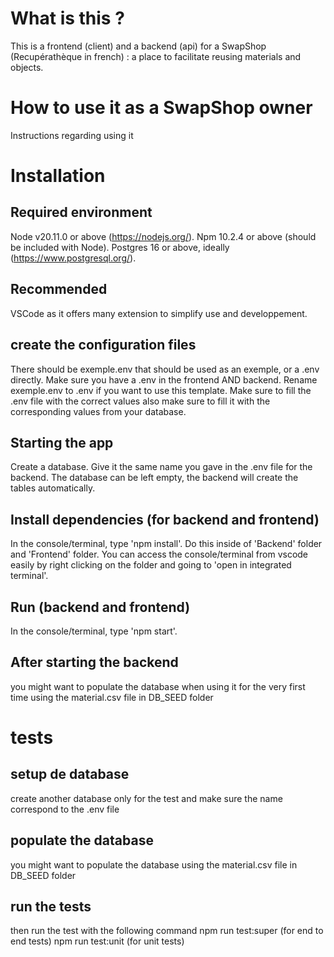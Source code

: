 # What is this ?
This is a frontend (client) and a backend (api) for a SwapShop (Recupérathèque in french) : a place to facilitate reusing materials and objects.

# How to use it as a SwapShop owner
Instructions regarding using it

# Installation

## Required environment
Node v20.11.0 or above (https://nodejs.org/).
Npm 10.2.4 or above (should be included with Node).
Postgres 16 or above, ideally (https://www.postgresql.org/).

## Recommended
VSCode as it offers many extension to simplify use and developpement.

## create the configuration files
There should be exemple.env that should be used as an exemple, or a .env directly.
Make sure you have a .env in the frontend AND backend. Rename exemple.env to .env if you want to use this template.
Make sure to fill the .env file with the correct values also make sure to fill it with the corresponding values from your database.

## Starting the app
Create a database. Give it the same name you gave in the .env file for the backend.
The database can be left empty, the backend will create the tables automatically.

## Install dependencies (for backend and frontend)
In the console/terminal, type 'npm install'. Do this inside of 'Backend' folder and 'Frontend' folder.
You can access the console/terminal from vscode easily by right clicking on the folder and going to 'open in integrated terminal'.

## Run (backend and frontend)
In the console/terminal, type 'npm start'.

## After starting the backend
you might want to populate the database when using it for the very first time using the material.csv file in DB_SEED folder

# tests

## setup de database
create another database only for the test and make sure the name correspond to the .env file

## populate the database
you might want to populate the database using the material.csv file in DB_SEED folder

## run the tests
then run the test with the following command npm run test:super (for end to end tests) npm run test:unit (for unit tests)
